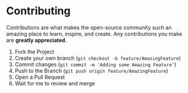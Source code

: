 # Contributing

Contributions are what makes the open-source community such an amazing place to learn, inspire, and create. Any contributions you make are **greatly appreciated**.

1. Fork the Project
2. Create your own branch (`git checkout -b feature/AmazingFeature`)
3. Commit changes (`git commit -m 'Adding some Amazing Feature'`)
4. Push to the Branch (`git push origin feature/AmazingFeature`)
5. Open a Pull Request
6. Wait for me to review and merge
